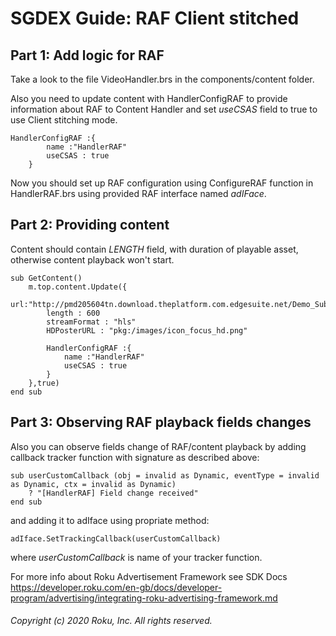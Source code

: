 # SGDEX Guide: RAF Client stitched

## Part 1: Add logic for RAF

Take a look to the file VideoHandler.brs in the components/content folder.

Also you need to update content with HandlerConfigRAF to provide information about RAF to Content Handler and set *useCSAS* field to true to use Client stitching mode.

```
HandlerConfigRAF :{
        name :"HandlerRAF"
        useCSAS : true
    }
```

Now you should set up RAF configuration using ConfigureRAF function in HandlerRAF.brs using provided RAF interface named *adIFace*.

## Part 2: Providing content

Content should contain *LENGTH* field, with duration of playable asset, otherwise content playback won't start.

```
sub GetContent()
    m.top.content.Update({
        url:"http://pmd205604tn.download.theplatform.com.edgesuite.net/Demo_Sub_Account_2/411/535/ED_HD__571970.m3u8"
        length : 600
        streamFormat : "hls"
        HDPosterURL : "pkg:/images/icon_focus_hd.png"

        HandlerConfigRAF :{
            name :"HandlerRAF"
            useCSAS : true
        }
    },true)
end sub
```

## Part 3: Observing RAF playback fields changes

Also you can observe fields change of RAF/content playback by adding callback tracker function with signature as described above:

```
sub userCustomCallback (obj = invalid as Dynamic, eventType = invalid as Dynamic, ctx = invalid as Dynamic)
    ? "[HandlerRAF] Field change received"
end sub
```
and adding it to adIface using propriate method:

```
adIface.SetTrackingCallback(userCustomCallback)
```
where *userCustomCallback* is name of your tracker function.

For more info about Roku Advertisement Framework see SDK Docs https://developer.roku.com/en-gb/docs/developer-program/advertising/integrating-roku-advertising-framework.md

###### Copyright (c) 2020 Roku, Inc. All rights reserved.
